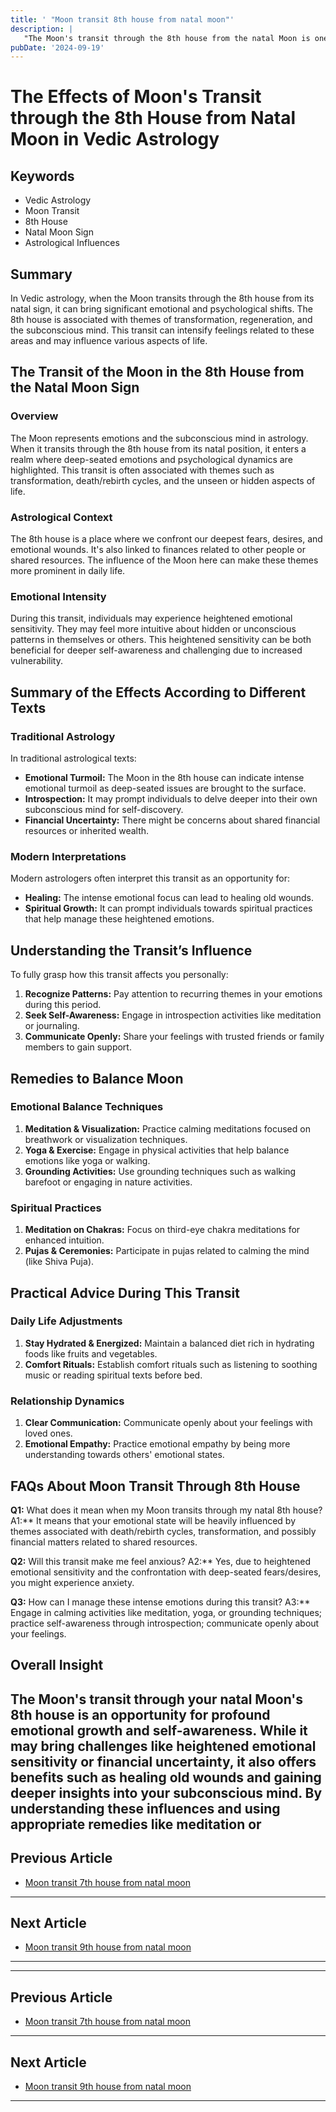 ```yaml
---
title: ' "Moon transit 8th house from natal moon"'
description: |
   "The Moon's transit through the 8th house from the natal Moon is one of the most challenging periods. It can bring about health issues
pubDate: '2024-09-19'
---
```


# The Effects of Moon's Transit through the 8th House from Natal Moon in Vedic Astrology

## Keywords
- Vedic Astrology
- Moon Transit
- 8th House
- Natal Moon Sign
- Astrological Influences

## Summary
In Vedic astrology, when the Moon transits through the 8th house from its natal sign, it can bring significant emotional and psychological shifts. The 8th house is associated with themes of transformation, regeneration, and the subconscious mind. This transit can intensify feelings related to these areas and may influence various aspects of life.

## The Transit of the Moon in the 8th House from the Natal Moon Sign

### Overview
The Moon represents emotions and the subconscious mind in astrology. When it transits through the 8th house from its natal position, it enters a realm where deep-seated emotions and psychological dynamics are highlighted. This transit is often associated with themes such as transformation, death/rebirth cycles, and the unseen or hidden aspects of life.

### Astrological Context
The 8th house is a place where we confront our deepest fears, desires, and emotional wounds. It's also linked to finances related to other people or shared resources. The influence of the Moon here can make these themes more prominent in daily life.

### Emotional Intensity
During this transit, individuals may experience heightened emotional sensitivity. They may feel more intuitive about hidden or unconscious patterns in themselves or others. This heightened sensitivity can be both beneficial for deeper self-awareness and challenging due to increased vulnerability.

## Summary of the Effects According to Different Texts

### Traditional Astrology
In traditional astrological texts:
- **Emotional Turmoil:** The Moon in the 8th house can indicate intense emotional turmoil as deep-seated issues are brought to the surface.
- **Introspection:** It may prompt individuals to delve deeper into their own subconscious mind for self-discovery.
- **Financial Uncertainty:** There might be concerns about shared financial resources or inherited wealth.

### Modern Interpretations
Modern astrologers often interpret this transit as an opportunity for:
- **Healing:** The intense emotional focus can lead to healing old wounds.
- **Spiritual Growth:** It can prompt individuals towards spiritual practices that help manage these heightened emotions.

## Understanding the Transit’s Influence

To fully grasp how this transit affects you personally:
1. **Recognize Patterns:** Pay attention to recurring themes in your emotions during this period.
2. **Seek Self-Awareness:** Engage in introspection activities like meditation or journaling.
3. **Communicate Openly:** Share your feelings with trusted friends or family members to gain support.

## Remedies to Balance Moon

### Emotional Balance Techniques
1. **Meditation & Visualization:** Practice calming meditations focused on breathwork or visualization techniques.
2. **Yoga & Exercise:** Engage in physical activities that help balance emotions like yoga or walking.
3. **Grounding Activities:** Use grounding techniques such as walking barefoot or engaging in nature activities.

### Spiritual Practices

1. **Meditation on Chakras:** Focus on third-eye chakra meditations for enhanced intuition.
2. **Pujas & Ceremonies:** Participate in pujas related to calming the mind (like Shiva Puja).

## Practical Advice During This Transit

### Daily Life Adjustments
1. **Stay Hydrated & Energized:** Maintain a balanced diet rich in hydrating foods like fruits and vegetables.
2. **Comfort Rituals:** Establish comfort rituals such as listening to soothing music or reading spiritual texts before bed.

### Relationship Dynamics
1. **Clear Communication:** Communicate openly about your feelings with loved ones.
2. **Emotional Empathy:** Practice emotional empathy by being more understanding towards others' emotional states.

## FAQs About Moon Transit Through 8th House

**Q1:** What does it mean when my Moon transits through my natal 8th house?
A1:** It means that your emotional state will be heavily influenced by themes associated with death/rebirth cycles, transformation, and possibly financial matters related to shared resources.

**Q2:** Will this transit make me feel anxious?
A2:** Yes, due to heightened emotional sensitivity and the confrontation with deep-seated fears/desires, you might experience anxiety.

**Q3:** How can I manage these intense emotions during this transit?
A3:** Engage in calming activities like meditation, yoga, or grounding techniques; practice self-awareness through introspection; communicate openly about your feelings.

## Overall Insight

The Moon's transit through your natal Moon's 8th house is an opportunity for profound emotional growth and self-awareness. While it may bring challenges like heightened emotional sensitivity or financial uncertainty, it also offers benefits such as healing old wounds and gaining deeper insights into your subconscious mind. By understanding these influences and using appropriate remedies like meditation or
---

## Previous Article
- [Moon transit 7th house from natal moon](200107_Moon_transit_7th_house_from_natal_moon.md)

---

## Next Article
- [Moon transit 9th house from natal moon](200109_Moon_transit_9th_house_from_natal_moon.md)

---
---

## Previous Article
- [Moon transit 7th house from natal moon](200107_Moon_transit_7th_house_from_natal_moon.md)

---

## Next Article
- [Moon transit 9th house from natal moon](200109_Moon_transit_9th_house_from_natal_moon.md)

---
